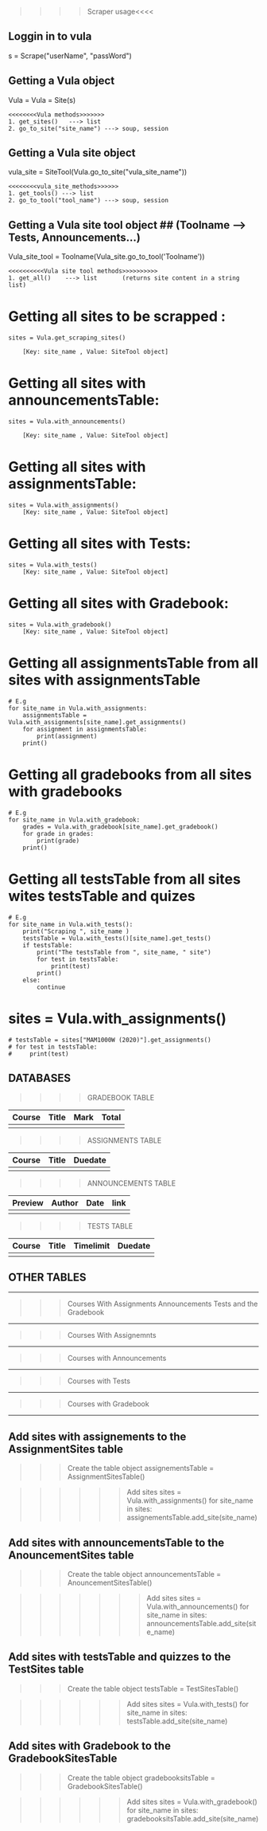 
>>>>Scraper usage<<<<

## Loggin in to vula ##
s = Scrape("userName", "passWord")

## Getting a Vula object ##
Vula = Vula = Site(s)
    
    <<<<<<<<Vula methods>>>>>>>
    1. get_sites()   ---> list
    2. go_to_site("site_name") ---> soup, session

## Getting a Vula site object ##
vula_site = SiteTool(Vula.go_to_site("vula_site_name"))

    <<<<<<<<vula_site_methods>>>>>>
    1. get_tools() ---> list
    2. go_to_tool("tool_name") ---> soup, session
## Getting a Vula site tool object ## (Toolname --> Tests, Announcements...)
Vula_site_tool = Toolname(Vula_site.go_to_tool('Toolname'))

    <<<<<<<<<<Vula site tool methods>>>>>>>>>>
    1. get_all()    ---> list       (returns site content in a string list)

# Getting all sites to be scrapped : 

    sites = Vula.get_scraping_sites()      

        [Key: site_name , Value: SiteTool object]

# Getting all sites with announcementsTable:

    sites = Vula.with_announcements()  
    
        [Key: site_name , Value: SiteTool object]

# Getting all sites with assignmentsTable:

    sites = Vula.with_assignments()
        [Key: site_name , Value: SiteTool object]

# Getting all sites with Tests:

    sites = Vula.with_tests()
        [Key: site_name , Value: SiteTool object]

# Getting all sites with Gradebook:

    sites = Vula.with_gradebook()
        [Key: site_name , Value: SiteTool object]

# Getting all assignmentsTable from all sites with assignmentsTable
    # E.g
    for site_name in Vula.with_assignments:
        assignmentsTable = Vula.with_assignments[site_name].get_assignments()
        for assignment in assignmentsTable:
            print(assignment)
        print()

# Getting all gradebooks from all sites with gradebooks
    # E.g
    for site_name in Vula.with_gradebook:
        grades = Vula.with_gradebook[site_name].get_gradebook()
        for grade in grades:
            print(grade)
        print()

# Getting all testsTable from all sites wites testsTable and quizes
    # E.g
    for site_name in Vula.with_tests():
        print("Scraping ", site_name )
        testsTable = Vula.with_tests()[site_name].get_tests()
        if testsTable:
            print("The testsTable from ", site_name, " site")
            for test in testsTable:
                print(test)
            print()
        else:
            continue

# sites = Vula.with_assignments()
    # testsTable = sites["MAM1000W (2020)"].get_assignments()
    # for test in testsTable:
    #     print(test)


## DATABASES

                           
                         
>>>> GRADEBOOK TABLE

|Course | Title | Mark | Total |
|-------|-------|------|-------|
|       |       |      |       |
                            
                            
>>>> ASSIGNMENTS TABLE      

| Course | Title | Duedate | 
|--------|-------|---------|
|        |       |         |

                            
>>>> ANNOUNCEMENTS TABLE   

| Preview | Author | Date | link |
|---------|--------|------|------|
|         |        |      |      |

                     
>>>> TESTS TABLE      

| Course | Title | Timelimit | Duedate|
|--------|-------|-----------|--------|
|        |       |           |        |
                      
## OTHER TABLES

-------------------------------------------------------------------------------
>>> Courses With Assignments Announcements Tests and the Gradebook
-------------------------------------------------------------------------------
>>> Courses With Assignemnts
-------------------------------------------------------------------------------
>>> Courses with Announcements
-------------------------------------------------------------------------------
>>> Courses with Tests
-------------------------------------------------------------------------------
>>> Courses with Gradebook
-------------------------------------------------------------------------------


## Add sites with assignements to the AssignmentSites table
>>>Create the table object
    assignementsTable  = AssignmentSitesTable()

>>>>>>Add sites
    sites = Vula.with_assignments()
    for site_name in sites:
        assignementsTable.add_site(site_name)

## Add sites with announcementsTable to the AnouncementSites table
>>> Create the table object
    announcementsTable  = AnouncementSitesTable()

>>>>>>>Add sites
    sites = Vula.with_announcements()
    for site_name in sites:
        announcementsTable.add_site(site_name)

## Add sites with testsTable and quizzes to the TestSites table
>>>Create the table object
    testsTable  = TestSitesTable()

>>>>>>Add sites
    sites = Vula.with_tests()
    for site_name in sites: 
        testsTable.add_site(site_name)

## Add sites with Gradebook to the GradebookSitesTable
>>>Create the table object
    gradebooksitsTable  = GradebookSitesTable()

>>>>>>Add sites
    sites = Vula.with_gradebook()
    for site_name in sites: 
        gradebooksitsTable.add_site(site_name)